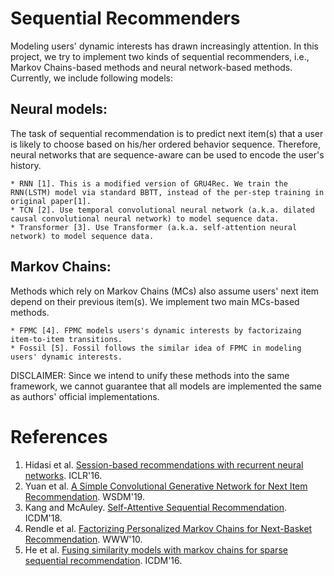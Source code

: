 # Sequential Recommenders
Modeling users' dynamic interests has drawn increasingly attention. In this project, we try to implement two kinds of sequential recommenders, i.e., Markov Chains-based methods and neural network-based methods. Currently, we include following models:

## Neural models:
The task of sequential recommendation is to predict next item(s) that a user is likely to choose based on his/her ordered behavior sequence. Therefore, neural networks that are sequence-aware can be used to encode the user's history.

    * RNN [1]. This is a modified version of GRU4Rec. We train the RNN(LSTM) model via standard BBTT, instead of the per-step training in original paper[1].
    * TCN [2]. Use temporal convolutional neural network (a.k.a. dilated causal convolutional neural network) to model sequence data.
    * Transformer [3]. Use Transformer (a.k.a. self-attention neural network) to model sequence data.

## Markov Chains:
Methods which rely on Markov Chains (MCs) also assume users' next item depend on their previous item(s). We implement two main MCs-based methods.

    * FPMC [4]. FPMC models users's dynamic interests by factorizaing item-to-item transitions.
    * Fossil [5]. Fossil follows the similar idea of FPMC in modeling users' dynamic interests.

DISCLAIMER: Since we intend to unify these methods into the same framework, we cannot guarantee that all models are implemented the same as authors' official implementations.

# References
1. Hidasi et al. [Session-based recommendations with recurrent neural networks](https://arxiv.org/pdf/1511.06939.pdf). ICLR'16.
2. Yuan et al. [A Simple Convolutional Generative Network for Next Item Recommendation](https://fajieyuan.github.io/papers/nextitnet6.pdf). WSDM'19.
3. Kang and McAuley. [Self-Attentive Sequential Recommendation](https://cseweb.ucsd.edu/~jmcauley/pdfs/icdm18.pdf). ICDM'18.
4. Rendle et al. [Factorizing Personalized Markov Chains for Next-Basket Recommendation](http://www.ra.ethz.ch/cdstore/www2010/www/p811.pdf). WWW'10.
5. He et al. [Fusing similarity models with markov chains for sparse sequential recommendation](https://arxiv.org/pdf/1609.09152.pdf). ICDM'16.
